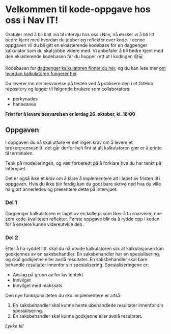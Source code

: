 # Velkommen til kode-oppgave hos oss i Nav IT!

Gratuler med å bli kalt inn til intervju hos oss i Nav, nå ønsker vi å bli litt bedre kjent med hvordan
du jobber og reflekter over kode. I denne oppgaven vil du bli gitt en eksisterende kodebase for en dagpenger kalkulator som du skal
jobbe videre med. Vi anbefaler å bli bedre kjent med den eksisterende kodebasen før du hopper rett ut i kodingen 😄💻

Kodebasen for [dagpenger kalkulatoren finner du her](https://github.com/navikt/dagpenger-kalkulator), og du kan lese mer [om
hvordan kalkulatoren fungerer her](https://github.com/navikt/dagpenger-kalkulator/blob/main/README.md).

Du leverer inn din besvarelse på testen ved å publisere den i et GitHub repository og legger til følgende
brukere som collaborators:
- perkynades
- hanneanes

**Frist for å levere besvarelsen er lørdag 26. oktober, kl. 18:00**

## Oppgaven
I oppgaven du nå skal utføre er det ingen krav om å levere et brukergrensesnitt, det går derfor helt fint
at alt kalkulatoren gjør er å printe til terminalen. 

Tenk på modelleringen, og vær forberedt på å forklare hva du har tenkt på intervjuet.

Det er også ikke et krav om å klare å implementere alt i løpet av fristen til i oppgaven. Hvis du 
ikke blir ferdig kan du godt bare skrive ned hva du ville ha gjort annerledes og presentere dette på intervjuet.

### Del 1
Dagpenger kalkulatoren er laget av en kollega som liker å ta snarveier, noe som kode-kvaliteten reflekter. Første
oppgave blir da å rydde opp i koden for å enklere kunne videreutvkle den.

### Del 2
Etter å ha ryddet litt, skal du nå utvide kalkulatoren slik at kalkulasjonen kan godkjennes av en saksbehandler.
En saksbehandler har en spesialisering, og skal godkjenne eller avslå resultater. En saksbehandler skal bare 
behandle resultater innenfor sin spesialisering. Spesialiseringene er:
- Avslag på grunn av for lav inntekt
- Innvilget
- Innvilget med makssats

Den nye funksjonaliteten du skal implementere er altså:
1. En saksbehandler skal kunne hente ubehandlede resultater innenfor sin spesialisering.
2. En saksbehandler skal kunne godkjenne eller avslå resultatet.

_Lykke til!_